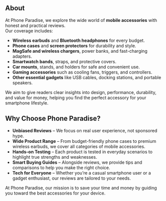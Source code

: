 ## About  

At Phone Paradise, we explore the wide world of **mobile accessories** with honest and practical reviews.  
Our coverage includes:  

- **Wireless earbuds** and **Bluetooth headphones** for every budget.  
- **Phone cases** and **screen protectors** for durability and style.  
- **MagSafe and wireless chargers**, power banks, and fast-charging adapters.  
- **Smartwatch bands**, straps, and protective covers.  
- **Car mounts**, stands, and holders for safe and convenient use.  
- **Gaming accessories** such as cooling fans, triggers, and controllers.  
- **Other essential gadgets** like USB cables, docking stations, and portable speakers.  

We aim to give readers clear insights into design, performance, durability, and value for money, helping you find the perfect accessory for your smartphone lifestyle.  

## Why Choose Phone Paradise?  

- **Unbiased Reviews** – We focus on real user experience, not sponsored hype.  
- **Wide Product Range** – From budget-friendly phone cases to premium wireless earbuds, we cover all categories of mobile accessories.  
- **Hands-on Testing** – Each product is tested in everyday scenarios to highlight true strengths and weaknesses.  
- **Smart Buying Guides** – Alongside reviews, we provide tips and comparisons to help you make the right choice.  
- **Tech for Everyone** – Whether you’re a casual smartphone user or a gadget enthusiast, our reviews are tailored to your needs.  

At Phone Paradise, our mission is to save your time and money by guiding you toward the best accessories for your device.  
